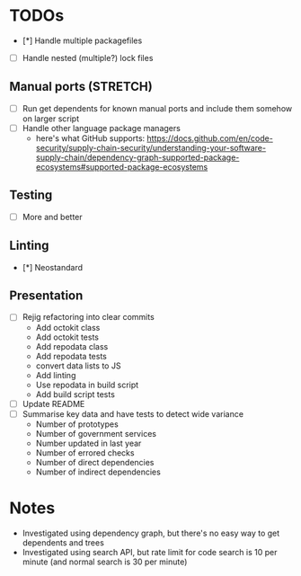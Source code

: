 # TODOs

- [*] Handle multiple packagefiles
- [ ] Handle nested (multiple?) lock files

## Manual ports (STRETCH)

- [ ] Run get dependents for known manual ports and include them somehow on larger script
- [ ] Handle other language package managers
  - here's what GitHub supports: https://docs.github.com/en/code-security/supply-chain-security/understanding-your-software-supply-chain/dependency-graph-supported-package-ecosystems#supported-package-ecosystems

## Testing

- [ ] More and better

## Linting

- [*] Neostandard

## Presentation

- [ ] Rejig refactoring into clear commits
  - Add octokit class
  - Add octokit tests
  - Add repodata class
  - Add repodata tests
  - convert data lists to JS
  - Add linting
  - Use repodata in build script
  - Add build script tests
- [ ] Update README
- [ ] Summarise key data and have tests to detect wide variance
  - Number of prototypes
  - Number of government services
  - Number updated in last year
  - Number of errored checks
  - Number of direct dependencies
  - Number of indirect dependencies

# Notes
- Investigated using dependency graph, but there's no easy way to get dependents and trees
- Investigated using search API, but rate limit for code search is 10 per minute (and normal search is 30 per minute)